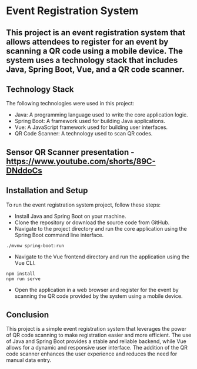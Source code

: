 # Event Registration System
## This project is an event registration system that allows attendees to register for an event by scanning a QR code using a mobile device. The system uses a technology stack that includes Java, Spring Boot, Vue, and a QR code scanner.

## Technology Stack
The following technologies were used in this project:

* Java: A programming language used to write the core application logic.
* Spring Boot: A framework used for building Java applications.
* Vue: A JavaScript framework used for building user interfaces.
* QR Code Scanner: A technology used to scan QR codes.

## Sensor QR Scanner presentation - https://www.youtube.com/shorts/89C-DNddoCs

## Installation and Setup
To run the event registration system project, follow these steps:

* Install Java and Spring Boot on your machine.
* Clone the repository or download the source code from GitHub.
* Navigate to the project directory and run the core application using the Spring Boot command line interface.


```bash
./mvnw spring-boot:run
```

* Navigate to the Vue frontend directory and run the application using the Vue CLI.
```
npm install
npm run serve
```
* Open the application in a web browser and register for the event by scanning the QR code provided by the system using a mobile device.

## Conclusion
This project is a simple event registration system that leverages the power of QR code scanning to make registration easier and more efficient. The use of Java and Spring Boot provides a stable and reliable backend, while Vue allows for a dynamic and responsive user interface. The addition of the QR code scanner enhances the user experience and reduces the need for manual data entry.
